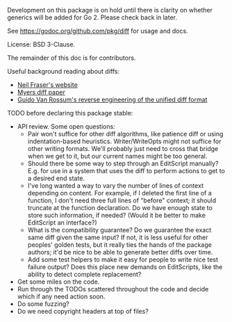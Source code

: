 Development on this package is on hold until there is clarity on whether generics will be added for Go 2. Please check back in later.

See https://godoc.org/github.com/pkg/diff for usage and docs.

License: BSD 3-Clause.

The remainder of this doc is for contributors.

Useful background reading about diffs:

* [Neil Fraser's website](https://neil.fraser.name/writing/diff)
* [Myers diff paper](http://www.xmailserver.org/diff2.pdf)
* [Guido Van Rossum's reverse engineering of the unified diff format](https://www.artima.com/weblogs/viewpost.jsp?thread=164293)

TODO before declaring this package stable:

* API review. Some open questions:
  - Pair won't suffice for other diff algorithms, like patience diff or using indentation-based heuristics. Writer/WriteOpts might not suffice for other writing formats. We'll probably just need to cross that bridge when we get to it, but our current names might be too general.
  - Should there be some way to step through an EditScript manually? E.g. for use in a system that uses the diff to perform actions to get to a desired end state.
  - I've long wanted a way to vary the number of lines of context depending on content. For example, if I deleted the first line of a function, I don't need three full lines of "before" context; it should truncate at the function declaration. Do we have enough state to store such information, if needed? (Would it be better to make EditScript an interface?)
  - What is the compatibility guarantee? Do we guarantee the exact same diff given the same input? If not, it is less useful for other peoples' golden tests, but it really ties the hands of the package authors; it'd be nice to be able to generate better diffs over time.
  - Add some test helpers to make it easy for people to write nice test failure output? Does this place new demands on EditScripts, like the ability to detect complete replacement?
* Get some miles on the code.
* Run through the TODOs scattered throughout the code and decide which if any need action soon.
* Do some fuzzing?
* Do we need copyright headers at top of files?
